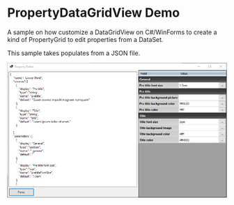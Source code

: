 # PropertyDataGridView Demo

A sample on how customize a DataGridView on C#/WinForms to create a kind of PropertyGrid to edit properties from a DataSet.

This sample takes populates from a JSON file.

![Screenshot](screenshot.png)